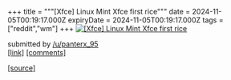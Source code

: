 +++
title = """[Xfce] Linux Mint Xfce first rice"""
date = 2024-11-05T00:19:17.000Z
expiryDate = 2024-11-05T00:19:17.000Z
tags = ["reddit","wm"]
+++
[![[Xfce] Linux Mint Xfce first rice](https://preview.redd.it/z1e503hq7zyd1.png?width=640&crop=smart&auto=webp&s=8ce4faafbf5aa70f21af5b28b55ec1412ae6b628 "[Xfce] Linux Mint Xfce first rice")](https://www.reddit.com/r/unixporn/comments/1gjtpxr/xfce_linux_mint_xfce_first_rice/)

submitted by [/u/panterx\_95](https://www.reddit.com/user/panterx_95)  
[\[link\]](https://i.redd.it/z1e503hq7zyd1.png) [\[comments\]](https://www.reddit.com/r/unixporn/comments/1gjtpxr/xfce_linux_mint_xfce_first_rice/)

[[source]](https://www.reddit.com/r/unixporn/comments/1gjtpxr/xfce_linux_mint_xfce_first_rice/)
